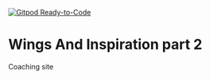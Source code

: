 [![Gitpod Ready-to-Code](https://img.shields.io/badge/Gitpod-Ready--to--Code-blue?logo=gitpod)](https://gitpod.io/#https://github.com/Mlince79/WingsAndInspiration2) 

# Wings And Inspiration part 2
Coaching site